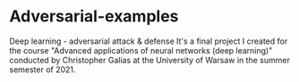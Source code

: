 # Adversarial-examples
Deep learning - adversarial attack &amp; defense
It's a final project I created for the course "Advanced applications of neural networks (deep learning)" conducted by Christopher Galias at the University of Warsaw in the summer semester of 2021.
